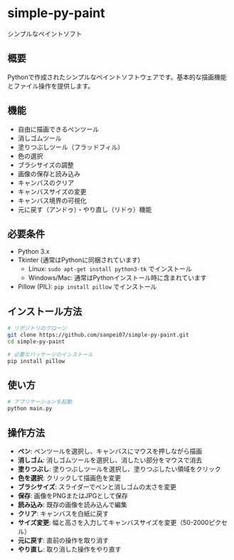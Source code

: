 # simple-py-paint

シンプルなペイントソフト

## 概要
Pythonで作成されたシンプルなペイントソフトウェアです。基本的な描画機能とファイル操作を提供します。

## 機能
- 自由に描画できるペンツール
- 消しゴムツール
- 塗りつぶしツール（フラッドフィル）
- 色の選択
- ブラシサイズの調整
- 画像の保存と読み込み
- キャンバスのクリア
- キャンバスサイズの変更
- キャンバス境界の可視化
- 元に戻す（アンドゥ）・やり直し（リドゥ）機能

## 必要条件
- Python 3.x
- Tkinter (通常はPythonに同梱されています)
  - Linux: `sudo apt-get install python3-tk` でインストール
  - Windows/Mac: 通常はPythonインストール時に含まれています
- Pillow (PIL): `pip install pillow` でインストール

## インストール方法
```bash
# リポジトリのクローン
git clone https://github.com/sanpei07/simple-py-paint.git
cd simple-py-paint

# 必要なパッケージのインストール
pip install pillow
```

## 使い方
```bash
# アプリケーションを起動
python main.py
```

## 操作方法
- **ペン**: ペンツールを選択し、キャンバスにマウスを押しながら描画
- **消しゴム**: 消しゴムツールを選択し、消したい部分をマウスで消去
- **塗りつぶし**: 塗りつぶしツールを選択し、塗りつぶしたい領域をクリック
- **色を選択**: クリックして描画色を変更
- **ブラシサイズ**: スライダーでペンと消しゴムの太さを変更
- **保存**: 画像をPNGまたはJPGとして保存
- **読み込み**: 既存の画像を読み込んで編集
- **クリア**: キャンバスを白紙に戻す
- **サイズ変更**: 幅と高さを入力してキャンバスサイズを変更（50-2000ピクセル）
- **元に戻す**: 直前の操作を取り消す
- **やり直し**: 取り消した操作をやり直す
